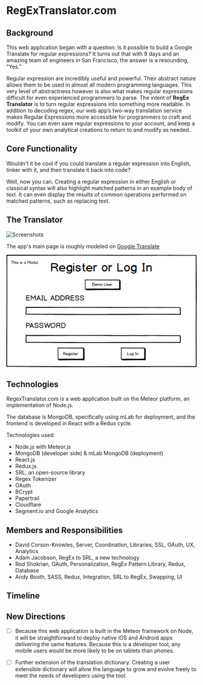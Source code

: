 # RegExTranslator.com

## Background

This web application began with a question: Is it possible to build a Google Translate for regular expressions? It turns out that with 9 days and an amazing team of engineers in San Francisco, the answer is a resounding, "Yes."

Regular expression are incredibly useful and powerful. Their abstract nature allows them to be used in almost all modern programming languages. This very level of abstractness however is also what makes regular expressions difficult for even experienced programmers to parse. The intent of **RegEx Translator** is to turn regular expressions into something more readable. In addition to decoding regex, our web app’s two-way translation service makes Regular Expressions more accessible for programmers to craft and modify. You can even save regular expressions to your account, and keep a toolkit of your own analytical creations to return to and modify as needed.

## Core Functionality

Wouldn't it be cool if you could translate a regular expression into English, tinker with it, and then translate it back into code?

Well, now you can. Creating a regular expression in either English or classical syntax will also highlight matched patterns in an example body of text. It can even display the results of common operations performed on matched patterns, such as replacing text.

## The Translator
![Screenshots](docs/regextranslator_screenshot.png)

The app's main page is roughly modeled on [Google Translate](https://translate.google.com/)  

![AuthModal](docs/Modal.png)

## Technologies

RegexTranslator.com is a web application built on the Meteor platform, an implementation of Node.js.

The database is MongoDB, specifically using mLab for deployment, and the frontend is developed in React with a Redux cycle.

Technologies used:

- Node.js with Meteor.js
- MongoDB (developer side) & mLab MongoDB (deployment)
- React.js
- Redux.js
- SRL, an open-source library
- Regex Tokenizer
- OAuth
- BCrypt
- Papertrail
- Cloudflare
- Segment.io and Google Analytics

## Members and Responsibilities

- David Corson-Knowles, Server, Coordination, Libraries, SSL, OAuth, UX, Analytics
- Adam Jacobson, RegEx to SRL, a new technology
- Rod Shokrian, OAuth, Personalization, RegEx Pattern Library, Redux, Database
- Andy Booth, SASS, Redux, Integration, SRL to RegEx, Swapping, UI


## Timeline


## New Directions

- [ ] Because this web application is built in the Meteor framework on Node, it will be straightforward to deploy native iOS and Android apps delivering the same features. Because this is a developer tool, any mobile users would be more likely to be on tablets than phones.

- [ ] Further extension of the translation dictionary. Creating a user extensible dictionary will allow the language to grow and evolve freely to meet the needs of developers using the tool. 
